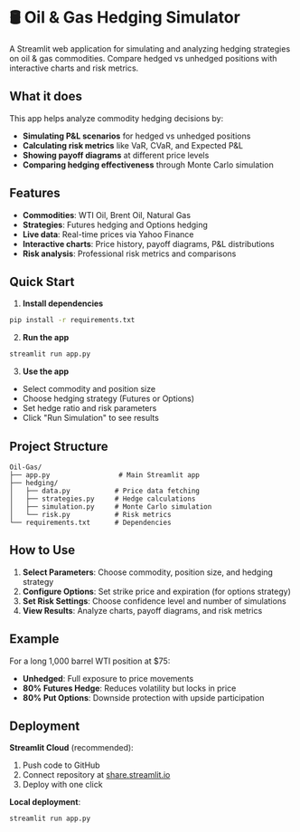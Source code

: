 # 🛢️ Oil & Gas Hedging Simulator

A Streamlit web application for simulating and analyzing hedging strategies on oil & gas commodities. Compare hedged vs unhedged positions with interactive charts and risk metrics.

## What it does

This app helps analyze commodity hedging decisions by:

- **Simulating P&L scenarios** for hedged vs unhedged positions
- **Calculating risk metrics** like VaR, CVaR, and Expected P&L  
- **Showing payoff diagrams** at different price levels
- **Comparing hedging effectiveness** through Monte Carlo simulation

## Features

- **Commodities**: WTI Oil, Brent Oil, Natural Gas
- **Strategies**: Futures hedging and Options hedging
- **Live data**: Real-time prices via Yahoo Finance
- **Interactive charts**: Price history, payoff diagrams, P&L distributions
- **Risk analysis**: Professional risk metrics and comparisons

## Quick Start

1. **Install dependencies**
```bash
pip install -r requirements.txt
```

2. **Run the app**
```bash
streamlit run app.py
```

3. **Use the app**
- Select commodity and position size
- Choose hedging strategy (Futures or Options)
- Set hedge ratio and risk parameters
- Click "Run Simulation" to see results

## Project Structure

```
Oil-Gas/
├── app.py                 # Main Streamlit app
├── hedging/
│   ├── data.py           # Price data fetching
│   ├── strategies.py     # Hedge calculations
│   ├── simulation.py     # Monte Carlo simulation
│   └── risk.py           # Risk metrics
└── requirements.txt      # Dependencies
```

## How to Use

1. **Select Parameters**: Choose commodity, position size, and hedging strategy
2. **Configure Options**: Set strike price and expiration (for options strategy)
3. **Set Risk Settings**: Choose confidence level and number of simulations
4. **View Results**: Analyze charts, payoff diagrams, and risk metrics

## Example

For a long 1,000 barrel WTI position at $75:
- **Unhedged**: Full exposure to price movements
- **80% Futures Hedge**: Reduces volatility but locks in price
- **80% Put Options**: Downside protection with upside participation

## Deployment

**Streamlit Cloud** (recommended):
1. Push code to GitHub
2. Connect repository at [share.streamlit.io](https://share.streamlit.io)
3. Deploy with one click

**Local deployment**:
```bash
streamlit run app.py
```
